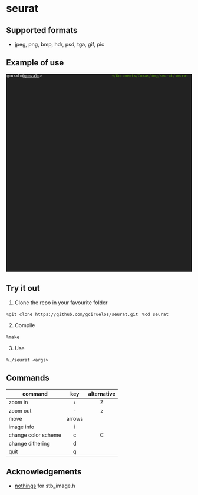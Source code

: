 seurat
======



Supported formats
-----------------
* jpeg, png, bmp, hdr, psd, tga, gif, pic


Example of use
--------------

![example of use](doc/show.gif "Example")


Try it out
----------

1. Clone the repo in your favourite folder

```%git clone https://github.com/gciruelos/seurat.git ```
```%cd seurat```

2. Compile

```%make```

3. Use

```%./seurat <args> ```
   


Commands
--------

|     command         |  key  | alternative |
|---------------------|:-----:|:-----------:|
| zoom in             |+      |      Z      |
| zoom out            |-      |      z      |
| move                |arrows |             |
| image info          |i      |             |
| change color scheme |c      |      C      |
| change dithering    |d      |             |
| quit                |q      |             |

Acknowledgements
----------------
* [nothings](https://github.com/nothings) for stb\_image.h



